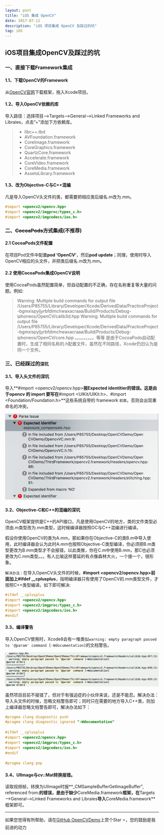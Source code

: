 ```yaml
---
layout: post
title: "iOS 集成 OpenCV"
date: 2017-07-12 
description: "iOS 项目集成 OpenCV 及踩过的坑"
tag: iOS 
---   
```


## iOS项目集成OpenCV及踩过的坑

### 一、直接下载Framework集成

#### 1.1、下载OpenCV的Framework

从[OpenCV官网](http://opencv.org)下载框架，拖入Xcode项目。

#### 1.2、导入OpenCV依赖的库

导入路径：选择项目—>Targets—>General—>Linked Frameworks and Libraies，点击”+”添加下方依赖库。

> * libc++.tbd 
> * AVFoundation.framework 
> * CoreImage.framework 
> * CoreGraphics.framework 
> * QuartzCore.framework 
> * Accelerate.framework 
> * CoreVideo.framework 
> * CoreMedia.framework 
> * AssetsLibrary.framework

#### 1.3、改为Objective-C与C++混编

凡是导入OpenCV头文件的类，都需要把相应类后缀名.m改为.mm。

```Objective-C++
#import <opencv2/opencv.hpp>
#import <opencv2/imgproc/types_c.h>
#import <opencv2/imgcodecs/ios.h>
```

### 二、~~CocoaPods方式集成~~(不推荐)

#### 2.1 CocoaPods文件配置

在项目Pod文件中配置**pod ‘OpenCV’**，然后**pod update**；同理，使用时导入OpenCV相应的头文件，并把类后缀名.m改为.mm。

#### 2.2 使用CocoaPods集成OpenCV说明

使用CocoaPods虽然配置简单，但自动配置的不正确，存在名称重复等大量的问题。例如:

> Warning: Multiple build commands for output file /Users/P85755/Library/Developer/Xcode/DerivedData/PracticeProject-bgmxispyljyrbfdimchwaxacraaa/Build/Products/Debug-iphoneos/OpenCV/calib3d.hpp
Warning: Multiple build commands for output file /Users/P85755/Library/Developer/Xcode/DerivedData/PracticeProject-bgmxispyljyrbfdimchwaxacraaa/Build/Products/Debug-iphoneos/OpenCV/core.hpp
。。。。。。。。。等等
是由于CocoaPods自动配置时，生成了相同名称的.h配置文件，虽然在不同路径，Xcode仍旧认为是同一个文件。

### 三、已经踩过的`深坑`

#### 3.1、导入头文件的深坑

导入**#import <opencv2/opencv.hpp>**报Expected identitier的错误。这是由于opencv 的 import 要写在**#import <UIKit/UIKit.h>、#import <Foundation/Foundation.h>**这些系统自带的 framework `前面`，否则会出现重命名的冲突。

![导入头文件错误](https://raw.githubusercontent.com/muzipiao/GitHubImages/master/OpenCVImg/OpenCVSetError/OpenCVSetError1.png)

#### 3.2、Objective-C和C++的混编的深坑

OpenCV框架提供是C++的API接口，凡是使用OpenCV的地方，类的文件类型必须由.m类型改为.mm类型，这时候编译器按照OC与C++混编进行编译。

假设你使用OpenCV的类为A.mm，那如果你在Objective-C的类B.m中导入使用，此时编译器会认为此时A.mm也按照Objective-C类型编译，你必须把B.m类型更改为B.mm类型才不会报错，以此类推，你在C.m中使用B.mm，那C也必须更改为C.mm类型。。。有人比喻这样蔓延的有点像森林大火，一个接一个，很形象。

`解决办法：`在导入OpenCV头文件的时候，**#import <opencv2/opencv.hpp>**前面加上**#ifdef __cplusplus**，指明编译器只有使用了OpenCV的.mm类型文件，才按照C++类型编译。如下即可解决:

```Objective-C++
#ifdef __cplusplus
#import <opencv2/opencv.hpp>
#import <opencv2/imgproc/types_c.h>
#import <opencv2/imgcodecs/ios.h>
#endif
```

#### 3.3、编译警告

导入OpenCV使用时，Xcode8会有一堆类似`warning: empty paragraph passed to '@param' command [-Wdocumentation]`的文档警告。

![导入头文件错误](https://raw.githubusercontent.com/muzipiao/GitHubImages/master/OpenCVImg/OpenCVSetError/OpenCVSetError2.png)

虽然项目目前不报错了，但对于有强迫症的小伙伴来说，还是不能忍。解决办法：导入头文件的时候，忽略文档警告即可；同时只在需要的地方导入C++类，则加上编译器忽略文档警告即可，解决办法如下：

```Objective-C++
#pragma clang diagnostic push
#pragma clang diagnostic ignored "-Wdocumentation"

#ifdef __cplusplus
#import <opencv2/opencv.hpp>
#import <opencv2/imgproc/types_c.h>
#import <opencv2/imgcodecs/ios.h>
#endif

#pragma clang pop
```

#### 3.4、UIImage与cv::Mat转换报错。

读取视频帧，转换为UIImage时报**_CMSampleBufferGetImageBuffer", referenced from:**的错误，是由于缺少**CoreMedia.framework**框架，在**Targets—>General—>Linked Frameworks and Libraies**导入**CoreMedia.framework**框架即可。

-----------------------------------------

如果您觉得有所帮助，请在[GitHub OpenCVDemo](https://github.com/muzipiao/OpenCVDemo)上赏个Star ⭐️，您的鼓励是我前进的动力
